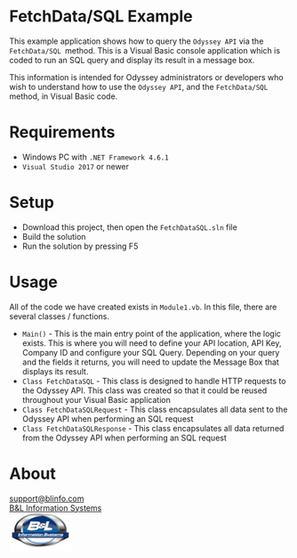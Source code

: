 # FetchData/SQL Example

This example application shows how to query the `Odyssey API` via the `FetchData/SQL `method. This is a Visual Basic console application which is coded to run an SQL query and display its result in a message box.

This information is intended for Odyssey administrators or developers who wish to understand how to use the `Odyssey API`, and the `FetchData/SQL` method, in Visual Basic code.

# Requirements

* Windows PC with `.NET Framework 4.6.1`
* `Visual Studio 2017` or newer

# Setup

*  Download this project, then open the `FetchDataSQL.sln` file
*  Build the solution
*  Run the solution by pressing F5

# Usage

All of the code we have created exists in `Module1.vb`. In this file, there are several classes / functions. 

*  `Main()` - This is the main entry point of the application, where the logic exists. This is where you will need to define your API location, API Key, Company ID and configure your SQL Query. Depending on your query and the fields it returns, you will need to update the Message Box that displays its result.
*  `Class FetchDataSQL` - This class is designed to handle HTTP requests to the Odyssey API. This class was created so that it could be reused throughout your Visual Basic application
*  `Class FetchDataSQLRequest` - This class encapsulates all data sent to the Odyssey API when performing an SQL request
*  `Class FetchDataSQLResponse` - This class encapsulates all data returned from the Odyssey API when performing an SQL request

# About
[support@blinfo.com](support@blinfo.com)  
[B&L Information Systems](https://www.blinfo.com)  
[![B&L Information Systems Logo](blinfo-small.png)](https://www.blinfo.com)  